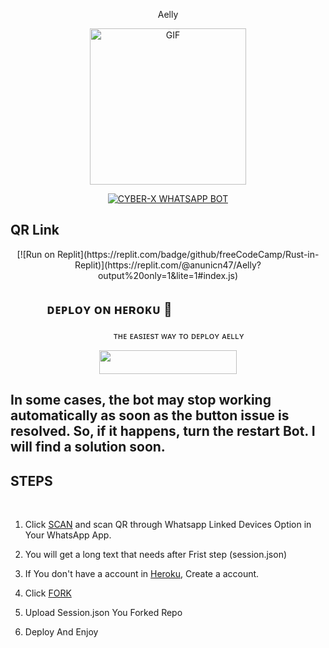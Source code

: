 <p align = center>Aelly

<p align = center>   <img src="https://telegra.ph/file/8008aa64eb036af724259.jpg" alt="GIF" width="250" height="250"/> </p>

<p align  = center> <a href="#"><img title="CYBER-X WHATSAPP BOT" src="https://img.shields.io/badge/Aelly WhatsApp Bot-green?colorA=%23ff0000&colorB=%23017e40&style=for-the-badge"></a> </p>

## QR Link
<p align="center">[![Run on Replit](https://replit.com/badge/github/freeCodeCamp/Rust-in-Replit)](https://replit.com/@anunicn47/Aelly?output%20only=1&lite=1#index.js)




## ㅤㅤㅤᴅᴇᴘʟᴏʏ ᴏɴ ʜᴇʀᴏᴋᴜ​ 🚀
<p align="center">ㅤㅤㅤᴛʜᴇ ᴇᴀsɪᴇsᴛ ᴡᴀʏ ᴛᴏ ᴅᴇᴘʟᴏʏ ᴀᴇʟʟʏ ​
<p align="center"><a href="https://heroku.com/deploy?template=https://github.com/anunicn47/Aelly.0"> <img src="https://img.shields.io/badge/Deploy%20To%20Heroku-black?style=for-the-badge&logo=heroku" width="220" height="38.45"/></a></p>




## In some cases, the bot may stop working automatically as soon as the button issue is resolved. So, if it happens, turn the restart Bot. I will find a solution soon.

## STEPS
<br>

1. Click [SCAN](https://replit.com/@anunicn47/Aelly?v=1) and scan QR through Whatsapp Linked Devices Option in Your WhatsApp App.

2. You will get a long text that needs after Frist step (session.json)

3. If You don't have a account in [Heroku](https://signup.heroku.com/), Create a account.

4. Click [FORK](https://github.com/anunicn47/Aelly.0/fork)
5. Upload Session.json You Forked Repo
6. Deploy And Enjoy
